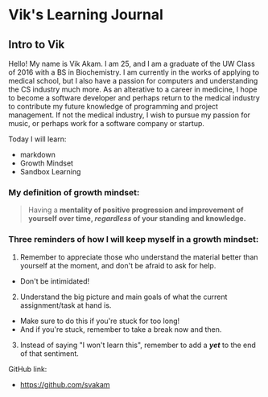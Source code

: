 # Vik's Learning Journal

## Intro to Vik
Hello! My name is Vik Akam. I am 25, and I am a graduate of the UW Class of 2016 with a BS in Biochemistry. I am currently in the works of applying to medical school, but I also have a passion for computers and understanding the CS industry much more. As an alterative to a career in medicine, I hope to become a software developer and perhaps return to the medical industry to contribute my future knowledge of programming and project management. If not the medical industry, I wish to pursue my passion for music, or perhaps work for a software company or startup. 

Today I will learn:
- markdown
- Growth Mindset
- Sandbox Learning

### My definition of growth mindset:
> Having a **mentality of positive progression and improvement of yourself over time, _regardless_ of your standing and knowledge.**

### Three reminders of how I will keep myself in a growth mindset:
1. Remember to appreciate those who understand the material better than yourself at the moment, and don't be afraid to ask for help. 
- Don't be intimidated! 
2. Understand the big picture and main goals of what the current assignment/task at hand is. 
- Make sure to do this if you're stuck for too long! 
 - And if you're stuck, remember to take a break now and then. 
3. Instead of saying "I won't learn this", remember to add a ***yet*** to the end of that sentiment. 

GitHub link: 
- https://github.com/svakam
